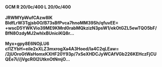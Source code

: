 #### GCM R 20/0c/400 L 20/0c/400
**JRWMYpWufCAzw8lK**<br/>**BIdfLrW3Tgjsb0O/B73sBfPvca7hnoMM39Sh/qfuvEE=**<br/>**+wscD5YWKVio39ME9KMrd0rabMQkzizN3psW1/ekOtGZL5ewTQO5bF/BfN8OzdyMJ2whlxBUniciKQ8r...**<br/><br/>
**Myx+gpy8E6NOjLU6**<br/>**cI1ZYbH+eiIe2xXLZ3mxrogXa4A3Hoed/la4C2qLEaw=**<br/>**/2jUOroGtWaHomxKXHF20Y93p/7xSeXHDCJyWCAfVGb226KEHczFjCUQEe7i//jVgcR0I2UtknOtNmjO...**